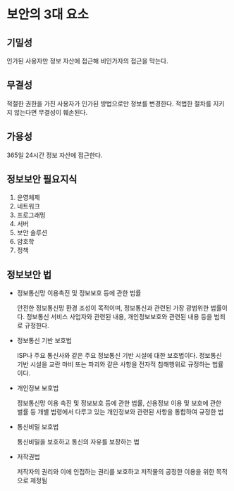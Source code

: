 # 보안의 3대 요소

## 기밀성

인가된 사용자만 정보 자산에 접근해 비인가자의 접근을 막는다.

## 무결성

적절한 권한을 가진 사용자가 인가된 방법으로만 정보를 변경한다. 적법한 절차를 지키지 않는다면 무결성이 훼손된다.

## 가용성

365일 24시간 정보 자산에 접근한다.

## 정보보안 필요지식

1. 운영체제
2. 네트워크
3. 프로그래밍
4. 서버
5. 보안 솔루션
6. 암호학
7. 정책

## 정보보안 법

- 정보통신망 이용촉진 및 정보보호 등에 관한 법률

  안전한 정보통신망 환경 조성이 목적이며, 정보통신과 관련된 가장 광범위한 법률이다.
  정보통신 서비스 사업자와 관련된 내용, 개인정보보호와 관련된 내용 등을 범죄로 규정한다.

- 정보통신 기반 보호법

  ISP나 주요 통신사와 같은 주요 정보통신 기반 시설에 대한 보호법이다. 정보통신 기반 시설을 교란 마비 또는 파괴와 같은 사항을 전자적 침해행위로 규정하는 법률이다.

- 개인정보 보호법

  정보통신망 이용 촉진 및 정보보호 등에 관한 법률, 신용정보 이용 및 보호에 관한 벌률 등 개별 법령에서 다루고 있는 개인정보와 관련된 사항을 통합하여 규정한 법

- 통신비밀 보호법

  통신비밀을 보호하고 통신의 자유를 보장하는 법

- 저작권법

  저작자의 권리와 이에 인접하는 권리를 보호하고 저작물의 공정한 이용을 위한 목적으로 제정됨
